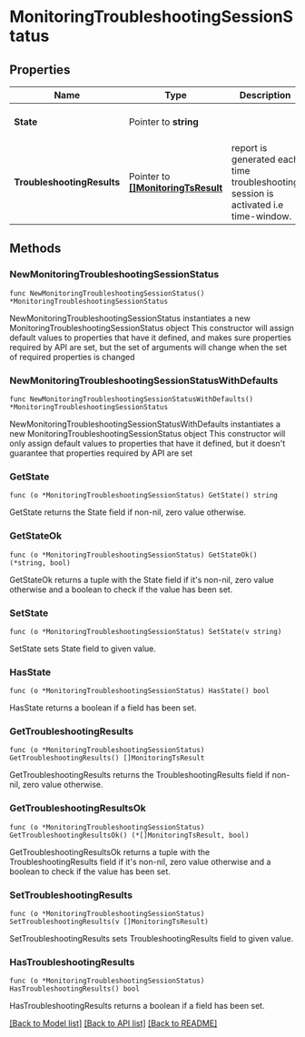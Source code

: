 # MonitoringTroubleshootingSessionStatus

## Properties

Name | Type | Description | Notes
------------ | ------------- | ------------- | -------------
**State** | Pointer to **string** |  | [optional] [default to "running"]
**TroubleshootingResults** | Pointer to [**[]MonitoringTsResult**](MonitoringTsResult.md) | report is generated each time troubleshooting session is activated i.e time-window. | [optional] 

## Methods

### NewMonitoringTroubleshootingSessionStatus

`func NewMonitoringTroubleshootingSessionStatus() *MonitoringTroubleshootingSessionStatus`

NewMonitoringTroubleshootingSessionStatus instantiates a new MonitoringTroubleshootingSessionStatus object
This constructor will assign default values to properties that have it defined,
and makes sure properties required by API are set, but the set of arguments
will change when the set of required properties is changed

### NewMonitoringTroubleshootingSessionStatusWithDefaults

`func NewMonitoringTroubleshootingSessionStatusWithDefaults() *MonitoringTroubleshootingSessionStatus`

NewMonitoringTroubleshootingSessionStatusWithDefaults instantiates a new MonitoringTroubleshootingSessionStatus object
This constructor will only assign default values to properties that have it defined,
but it doesn't guarantee that properties required by API are set

### GetState

`func (o *MonitoringTroubleshootingSessionStatus) GetState() string`

GetState returns the State field if non-nil, zero value otherwise.

### GetStateOk

`func (o *MonitoringTroubleshootingSessionStatus) GetStateOk() (*string, bool)`

GetStateOk returns a tuple with the State field if it's non-nil, zero value otherwise
and a boolean to check if the value has been set.

### SetState

`func (o *MonitoringTroubleshootingSessionStatus) SetState(v string)`

SetState sets State field to given value.

### HasState

`func (o *MonitoringTroubleshootingSessionStatus) HasState() bool`

HasState returns a boolean if a field has been set.

### GetTroubleshootingResults

`func (o *MonitoringTroubleshootingSessionStatus) GetTroubleshootingResults() []MonitoringTsResult`

GetTroubleshootingResults returns the TroubleshootingResults field if non-nil, zero value otherwise.

### GetTroubleshootingResultsOk

`func (o *MonitoringTroubleshootingSessionStatus) GetTroubleshootingResultsOk() (*[]MonitoringTsResult, bool)`

GetTroubleshootingResultsOk returns a tuple with the TroubleshootingResults field if it's non-nil, zero value otherwise
and a boolean to check if the value has been set.

### SetTroubleshootingResults

`func (o *MonitoringTroubleshootingSessionStatus) SetTroubleshootingResults(v []MonitoringTsResult)`

SetTroubleshootingResults sets TroubleshootingResults field to given value.

### HasTroubleshootingResults

`func (o *MonitoringTroubleshootingSessionStatus) HasTroubleshootingResults() bool`

HasTroubleshootingResults returns a boolean if a field has been set.


[[Back to Model list]](../README.md#documentation-for-models) [[Back to API list]](../README.md#documentation-for-api-endpoints) [[Back to README]](../README.md)


